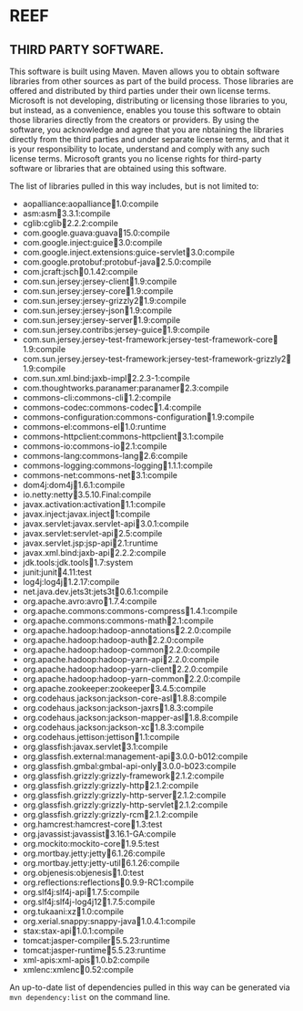 REEF
===== 

THIRD PARTY SOFTWARE.
---------------------
This software is built using Maven.  Maven allows you to obtain software libraries from other sources as part of the build process.  Those libraries are offered and distributed by third parties under their own license terms.  Microsoft is not developing, distributing or licensing those libraries to you, but instead, as a convenience, enables you touse this software to obtain those libraries directly from the creators or providers.  By using the software, you acknowledge and agree that you are nbtaining the libraries directly from the third parties and under separate license terms, and that it is your responsibility to locate, understand and comply with any such license terms.  Microsoft grants you no license rights for third-party software or libraries that are obtained using this software.

The list of libraries pulled in this way includes, but is not limited to:

 * aopalliance:aopalliance:jar:1.0:compile
 * asm:asm:jar:3.3.1:compile
 * cglib:cglib:jar:2.2.2:compile
 * com.google.guava:guava:jar:15.0:compile
 * com.google.inject:guice:jar:3.0:compile
 * com.google.inject.extensions:guice-servlet:jar:3.0:compile
 * com.google.protobuf:protobuf-java:jar:2.5.0:compile
 * com.jcraft:jsch:jar:0.1.42:compile
 * com.sun.jersey:jersey-client:jar:1.9:compile
 * com.sun.jersey:jersey-core:jar:1.9:compile
 * com.sun.jersey:jersey-grizzly2:jar:1.9:compile
 * com.sun.jersey:jersey-json:jar:1.9:compile
 * com.sun.jersey:jersey-server:jar:1.9:compile
 * com.sun.jersey.contribs:jersey-guice:jar:1.9:compile
 * com.sun.jersey.jersey-test-framework:jersey-test-framework-core:jar:1.9:compile
 * com.sun.jersey.jersey-test-framework:jersey-test-framework-grizzly2:jar:1.9:compile
 * com.sun.xml.bind:jaxb-impl:jar:2.2.3-1:compile
 * com.thoughtworks.paranamer:paranamer:jar:2.3:compile
 * commons-cli:commons-cli:jar:1.2:compile
 * commons-codec:commons-codec:jar:1.4:compile
 * commons-configuration:commons-configuration:jar:1.9:compile
 * commons-el:commons-el:jar:1.0:runtime
 * commons-httpclient:commons-httpclient:jar:3.1:compile
 * commons-io:commons-io:jar:2.1:compile
 * commons-lang:commons-lang:jar:2.6:compile
 * commons-logging:commons-logging:jar:1.1.1:compile
 * commons-net:commons-net:jar:3.1:compile
 * dom4j:dom4j:jar:1.6.1:compile
 * io.netty:netty:jar:3.5.10.Final:compile
 * javax.activation:activation:jar:1.1:compile
 * javax.inject:javax.inject:jar:1:compile
 * javax.servlet:javax.servlet-api:jar:3.0.1:compile
 * javax.servlet:servlet-api:jar:2.5:compile
 * javax.servlet.jsp:jsp-api:jar:2.1:runtime
 * javax.xml.bind:jaxb-api:jar:2.2.2:compile
 * jdk.tools:jdk.tools:jar:1.7:system
 * junit:junit:jar:4.11:test
 * log4j:log4j:jar:1.2.17:compile
 * net.java.dev.jets3t:jets3t:jar:0.6.1:compile
 * org.apache.avro:avro:jar:1.7.4:compile
 * org.apache.commons:commons-compress:jar:1.4.1:compile
 * org.apache.commons:commons-math:jar:2.1:compile
 * org.apache.hadoop:hadoop-annotations:jar:2.2.0:compile
 * org.apache.hadoop:hadoop-auth:jar:2.2.0:compile
 * org.apache.hadoop:hadoop-common:jar:2.2.0:compile
 * org.apache.hadoop:hadoop-yarn-api:jar:2.2.0:compile
 * org.apache.hadoop:hadoop-yarn-client:jar:2.2.0:compile
 * org.apache.hadoop:hadoop-yarn-common:jar:2.2.0:compile
 * org.apache.zookeeper:zookeeper:jar:3.4.5:compile
 * org.codehaus.jackson:jackson-core-asl:jar:1.8.8:compile
 * org.codehaus.jackson:jackson-jaxrs:jar:1.8.3:compile
 * org.codehaus.jackson:jackson-mapper-asl:jar:1.8.8:compile
 * org.codehaus.jackson:jackson-xc:jar:1.8.3:compile
 * org.codehaus.jettison:jettison:jar:1.1:compile
 * org.glassfish:javax.servlet:jar:3.1:compile
 * org.glassfish.external:management-api:jar:3.0.0-b012:compile
 * org.glassfish.gmbal:gmbal-api-only:jar:3.0.0-b023:compile
 * org.glassfish.grizzly:grizzly-framework:jar:2.1.2:compile
 * org.glassfish.grizzly:grizzly-http:jar:2.1.2:compile
 * org.glassfish.grizzly:grizzly-http-server:jar:2.1.2:compile
 * org.glassfish.grizzly:grizzly-http-servlet:jar:2.1.2:compile
 * org.glassfish.grizzly:grizzly-rcm:jar:2.1.2:compile
 * org.hamcrest:hamcrest-core:jar:1.3:test
 * org.javassist:javassist:jar:3.16.1-GA:compile
 * org.mockito:mockito-core:jar:1.9.5:test
 * org.mortbay.jetty:jetty:jar:6.1.26:compile
 * org.mortbay.jetty:jetty-util:jar:6.1.26:compile
 * org.objenesis:objenesis:jar:1.0:test
 * org.reflections:reflections:jar:0.9.9-RC1:compile
 * org.slf4j:slf4j-api:jar:1.7.5:compile
 * org.slf4j:slf4j-log4j12:jar:1.7.5:compile
 * org.tukaani:xz:jar:1.0:compile
 * org.xerial.snappy:snappy-java:jar:1.0.4.1:compile
 * stax:stax-api:jar:1.0.1:compile
 * tomcat:jasper-compiler:jar:5.5.23:runtime
 * tomcat:jasper-runtime:jar:5.5.23:runtime
 * xml-apis:xml-apis:jar:1.0.b2:compile
 * xmlenc:xmlenc:jar:0.52:compile

An up-to-date list of dependencies pulled in this way can be generated via `mvn dependency:list` on the command line.
